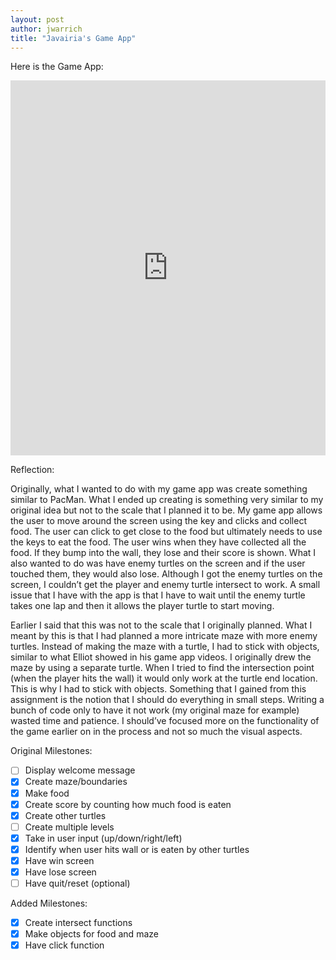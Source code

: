 ```yaml
---
layout: post
author: jwarrich
title: "Javairia's Game App"
---
```


Here is the Game App:

<iframe src="https://trinket.io/embed/python/d74c2f6fee" width="100%" height="600" frameborder="0" marginwidth="0" marginheight="0" allowfullscreen></iframe>


Reflection:

Originally, what I wanted to do with my game app was create something similar to PacMan. What I ended up creating is something very similar to my original idea but not to the scale that I planned it to be. My game app allows the user to move around the screen using the key and clicks and collect food. The user can click to get close to the food but ultimately needs to use the keys to eat the food. The user wins when they have collected all the food. If they bump into the wall, they lose and their score is shown. What I also wanted to do was have enemy turtles on the screen and if the user touched them, they would also lose. Although I got the enemy turtles on the screen, I couldn’t get the player and enemy turtle intersect to work. A small issue that I have with the app is that I have to wait until the enemy turtle takes one lap and then it allows the player turtle to start moving.

Earlier I said that this was not to the scale that I originally planned. What I meant by this is that I had planned a more intricate maze with more enemy turtles. Instead of making the maze with a turtle, I had to stick with objects, similar to what Elliot showed in his game app videos. I originally drew the maze by using a separate turtle. When I tried to find the intersection point (when the player hits the wall) it would only work at the turtle end location. This is why I had to stick with objects. Something that I gained from this assignment is the notion that I should do everything in small steps. Writing a bunch of code only to have it not work (my original maze for example) wasted time and patience. I should’ve focused more on the functionality of the game earlier on in the process and not so much the visual aspects. 

Original Milestones:
 - [ ] Display welcome message
 - [x] Create maze/boundaries 
 - [x] Make food 
 - [x] Create score by counting how much food is eaten 
 - [x] Create other turtles 
 - [ ] Create multiple levels
 - [x] Take in user input (up/down/right/left)
 - [x] Identify when user hits wall or is eaten by other turtles
 - [x] Have win screen
 - [x] Have lose screen
 - [ ] Have quit/reset (optional)
 
 Added Milestones:
 - [x] Create intersect functions
 - [x] Make objects for food and maze
 - [x] Have click function
